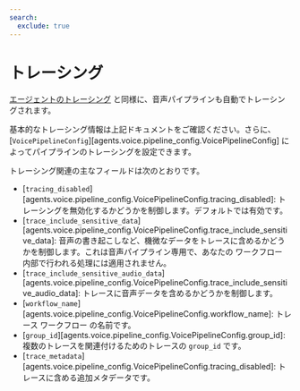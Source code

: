 ```yaml
---
search:
  exclude: true
---
```

# トレーシング

[エージェントのトレーシング](../tracing.md) と同様に、音声パイプラインも自動でトレーシングされます。

基本的なトレーシング情報は上記ドキュメントをご確認ください。さらに、[`VoicePipelineConfig`][agents.voice.pipeline_config.VoicePipelineConfig] によってパイプラインのトレーシングを設定できます。

トレーシング関連の主なフィールドは次のとおりです。

-   [`tracing_disabled`][agents.voice.pipeline_config.VoicePipelineConfig.tracing_disabled]: トレーシングを無効化するかどうかを制御します。デフォルトでは有効です。
-   [`trace_include_sensitive_data`][agents.voice.pipeline_config.VoicePipelineConfig.trace_include_sensitive_data]: 音声の書き起こしなど、機微なデータをトレースに含めるかどうかを制御します。これは音声パイプライン専用で、あなたの ワークフロー 内部で行われる処理には適用されません。
-   [`trace_include_sensitive_audio_data`][agents.voice.pipeline_config.VoicePipelineConfig.trace_include_sensitive_audio_data]: トレースに音声データを含めるかどうかを制御します。
-   [`workflow_name`][agents.voice.pipeline_config.VoicePipelineConfig.workflow_name]: トレース ワークフロー の名前です。
-   [`group_id`][agents.voice.pipeline_config.VoicePipelineConfig.group_id]: 複数のトレースを関連付けるためのトレースの `group_id` です。
-   [`trace_metadata`][agents.voice.pipeline_config.VoicePipelineConfig.tracing_disabled]: トレースに含める追加メタデータです。